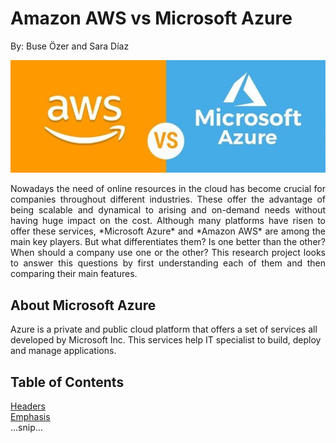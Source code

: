 # Amazon AWS vs Microsoft Azure
By: Buse Özer and Sara Díaz 

<p align="center"><img src="./images/awsVsAzure.jpg"/></p>

<p align="justify">Nowadays the need of online resources in the cloud has become crucial for companies throughout different industries. These offer the advantage of being scalable and dynamical to arising and on-demand needs without having huge impact on the cost. Although many platforms have risen to offer these services, *Microsoft Azure* and *Amazon AWS* are among the main key players. But what differentiates them? Is one better than the other? When should a company use one or the other? This research project looks to answer this questions by first understanding each of them and then comparing their main features.</p>

## About Microsoft Azure

Azure is a private and public cloud platform that offers a set of services all developed by Microsoft Inc. This services help IT specialist to build, deploy and manage applications.
 
## Table of Contents  
[Headers](#headers)  
[Emphasis](#emphasis)  
...snip...    
<a name="headers"/>

  
 
